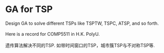 # GA for TSP
Design GA to solve different TSPs like TSPTW, TSPC, ATSP, and so forth. <br />
<br />
Here is a record for COMP5511 in H.K. PolyU. <br />
<br />
遗传算法解决不同的TSP. 如带时间窗口的TSP，城市簇TSP与不对称TSP等.
